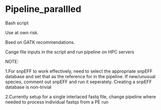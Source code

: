 # Pipeline_parallled
Bash script

Use at own risk.

Bsed on GATK recommendations.

Cange file inputs in the script and run pipeline on HPC servers

NOTE:

1.For snpEFF to work effectively, need to select the appropriate snpEFF database and set that as the reference for in the pipeline.
If new/unusual species, comment out snpEFF and run it seperately.  Creating a snpEFF database is non-trivial

2.Currently setup for a single interlaced fastq file, change pipeline where needed to process individual fastqs from a PE run
